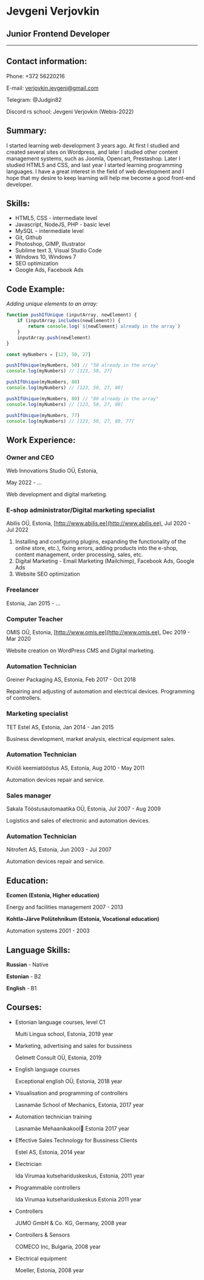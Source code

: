 # Jevgeni Verjovkin

## Junior Frontend Developer

----------

## **Contact information:**

Phone: +372 56220216

E-mail: verjovkin.jevgeni@gmail.com

Telegram: @Judgin82

Discord rs school: Jevgeni Verjovkin (Webis-2022)

## **Summary:**

I started learning web development 3 years ago. At first I studied and created several sites on Wordpress, and later I studied other content management systems, such as Joomla, Opencart, Prestashop. Later I studied HTML5 and CSS, and last year I started learning programming languages. I have a great interest in the field of web development and I hope that my desire to keep learning will help me become a good front-end developer.

## **Skills:**

* HTML5, CSS - intermediate level
* Javascript, NodeJS, PHP - basic level
* MySQL - intermediate level
* Git, Github
* Photoshop, GIMP, Illustrator 
* Sublime text 3, Visual Studio Code
* Windows 10, Windows 7
* SEO optimization
* Google Ads, Facebook Ads 

## **Code Example:**

*Adding unique elements to an array:*

```javascript
function pushIfUnique (inputArray, newElement) {
    if (inputArray.includes(newElement)) {
        return console.log(`${newElement} already in the array`)
    }
    inputArray.push(newElement)
}

const myNumbers = [123, 50, 27]

pushIfUnique(myNumbers, 50) // "50 already in the array"
console.log(myNumbers) // [123, 50, 27]

pushIfUnique(myNumbers, 80)
console.log(myNumbers) // [123, 50, 27, 80]

pushIfUnique(myNumbers, 80) // "80 already in the array"
console.log(myNumbers) // [123, 50, 27, 80]

pushIfUnique(myNumbers, 77)
console.log(myNumbers) // [123, 50, 27, 80, 77]
```
## **Work Experience:**

### **Owner and CEO**

Web Innovations Studio OÜ, Estonia,

May 2022 - ...

Web development and digital marketing.
### **E-shop administrator/Digital marketing specialist**

Abilis OÜ, Estonia,
[http://www.abilis.ee](http://www.abilis.ee),
Jul 2020 - Jul 2022

1. Installing and configuring plugins, expanding the functionality of the online store, etc.), fixing errors, adding products into
the e-shop, content management, order processing, sales, etc.
2. Digital Marketing - Email Marketing (Mailchimp), Facebook Ads, Google Ads
3. Website SEO optimization


### **Freelancer**  
Estonia, Jan 2015 - ...

### **Computer Teacher**
OMIS OÜ, Estonia,
[http://www.omis.ee](http://www.omis.ee),
Dec 2019 - Mar 2020 

Website creation on WordPress CMS and Digital marketing.


### **Automation Technician**

Greiner Packaging AS, Estonia,
Feb 2017 - Oct 2018

Repairing and adjusting of automation and electrical devices. Programming of controllers.

### **Marketing specialist**
TET Estel AS, Estonia,
Jan 2014 - Jan 2015 

Business development, market analysis, electrical equipment sales.

### **Automation Technician**
Kiviõli keemiatööstus AS, Estonia,
Aug 2010 - May 2011

Automation devices repair and service.

### **Sales manager**
Sakala Tööstusautomaatika OÜ, Estonia,
Jul 2007 - Aug 2009  

Logistics and sales of electronic and automation devices.

### **Automation Technician**
Nitrofert AS, Estonia, 
Jun 2003 - Jul 2007  

Automation devices repair and service.

## **Education:**

**Ecomen (Estonia, Higher education)**

Energy and facilities management
2007 - 2013

**Kohtla-Järve Polütehnikum (Estonia, Vocational education)**

Automation systems
2001 - 2003

## **Language Skills:**


**Russian** - Native

**Estonian** - B2

**English** - B1

## **Courses:**

* Estonian language courses, level C1 

  Multi Lingua school, Estonia, 2019 year

* Marketing, advertising and sales for bussiness 

  Gelmett Consult OÜ, Estonia, 2019

* English language courses 

  Exceptional english OÜ, Estonia, 2018 year

* Visualisation and programming of controllers

  Lasnamäe School of Mechanics, Estonia, 2017 year

* Automation technician training

  Lasnamäe Mehaanikakool Estonia
2017 year

* Effective Sales Technology for Bussiness Clients

  Estel AS, Estonia, 2014 year

* Electrician

  Ida Virumaa kutsehariduskeskus, Estonia, 2011 year

* Programmable controllers

  Ida Virumaa kutsehariduskeskus Estonia
2011 year

* Controllers

  JUMO GmbH & Co. KG, Germany, 2008 year

* Controllers & Sensors

  COMECO Inc, Bulgaria, 2008 year

* Electrical equipment 

    Moeller, Estonia, 2008 year